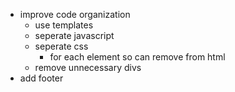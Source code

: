 - improve code organization
  - use templates
  - seperate javascript
  - seperate css 
    - for each element so can remove from html
  - remove unnecessary divs
- add footer